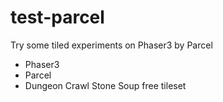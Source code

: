# test-parcel

Try some tiled experiments on Phaser3 by Parcel

- Phaser3
- Parcel
- Dungeon Crawl Stone Soup free tileset 
